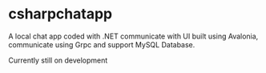 # csharpchatapp

A local chat app coded with .NET communicate with UI built using Avalonia, communicate using Grpc and support MySQL Database. 

Currently still on development
